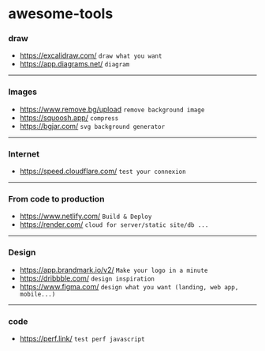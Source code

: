 # awesome-tools

### draw
- https://excalidraw.com/ ``draw what you want``
- https://app.diagrams.net/ ``diagram``

---

### Images
- https://www.remove.bg/upload ``remove background image``
- https://squoosh.app/ ``compress``
- https://bgjar.com/ ``svg background generator``

---

### Internet
- https://speed.cloudflare.com/ `test your connexion`

---

### From code to production
- https://www.netlify.com/ ``Build & Deploy``
- https://render.com/ `cloud for server/static site/db ...`

---

### Design
- https://app.brandmark.io/v2/ ``Make your logo in a minute``
- https://dribbble.com/ ``design inspiration``
- https://www.figma.com/ `design what you want (landing, web app, mobile...)`

---

### code
- https://perf.link/ `test perf javascript`



